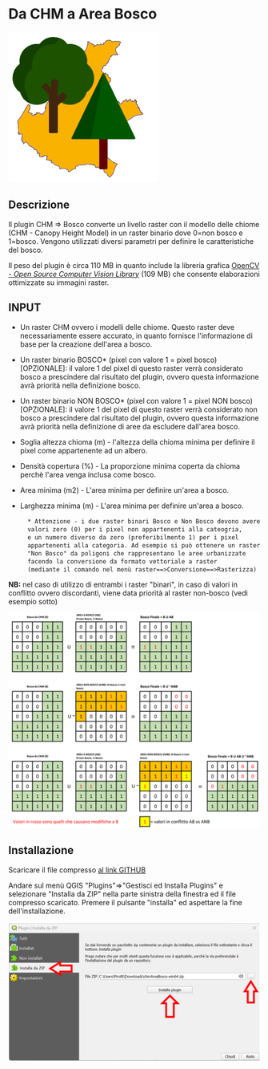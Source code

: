 # Da CHM a Area Bosco
![alt text](logo.png)

## Descrizione  

Il plugin CHM => Bosco converte un livello raster con il modello delle 
chiome (CHM - Canopy Height Model) in un raster binario dove 0=non bosco 
e 1=bosco. Vengono utilizzati diversi parametri per definire 
le caratteristiche del bosco.

Il peso del plugin è circa 110 MB in quanto include la libreria 
grafica [OpenCV - *Open Source Computer Vision Library*](https://it.wikipedia.org/wiki/OpenCV) (109 MB)
che consente elaborazioni ottimizzate su immagini raster.

## INPUT
 - Un raster CHM ovvero i modelli delle chiome. 
Questo raster deve necessariamente essere accurato, 
in quanto fornisce l'informazione di base per la 
creazione dell'area a bosco.
 - Un raster binario BOSCO* (pixel con valore 1 = pixel bosco) [OPZIONALE]: 
il valore 1 del pixel di questo raster verrà considerato bosco a prescindere 
dal risultato del plugin, ovvero questa informazione avrà priorità
nella definizione bosco. 
 - Un raster binario NON BOSCO* (pixel con valore 1 = pixel NON bosco) [OPZIONALE]: 
il valore 1 del pixel di questo raster verrà considerato non bosco a prescindere 
dal risultato del plugin, ovvero questa informazione avrà priorità
nella definizione di aree da escludere dall'area bosco. 
- Soglia altezza chioma (m) - l'altezza della chioma minima per definire il pixel
come appartenente ad un albero.
- Densità copertura (%) - La proporzione minima coperta da chioma perchè l'area venga inclusa
come bosco.
- Area minima (m2) - L'area minima per definire un'area a bosco.
- Larghezza minima (m) - L'area minima per definire un'area a bosco.


        * Attenzione - i due raster binari Bosco e Non Bosco devono avere
        valori zero (0) per i pixel non appartenenti alla cateogria, 
        e un numero diverso da zero (preferibilmente 1) per i pixel 
        appartenenti alla categoria. Ad esempio si può ottenere un raster 
        "Non Bosco" da poligoni che rappresentano le aree urbanizzate 
        facendo la conversione da formato vettoriale a raster 
        (mediante il comando nel menù raster==>Conversione==>Rasterizza)
        
**NB:** nel caso di utilizzo di entrambi i raster "binari", in caso di 
valori in conflitto ovvero discordanti, viene data priorità al raster non-bosco
(vedi esempio sotto)

![Esempio di bosco e non bosco](img/mask.png)

## Installazione  

Scaricare il file compresso [al link GITHUB](https://github.com/fpirotti/chmAreaBosco/releases)

Andare sul menù QGIS "Plugins"=>"Gestisci ed Installa Plugins" e selezionare 
"Installa da ZIP" nella parte sinistra della finestra ed il file compresso scaricato.
Premere il pulsante "installa" ed aspettare la fine dell'installazione.

![installa plugin](img/install.png)